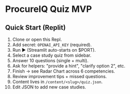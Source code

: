 # ProcureIQ Quiz MVP

## Quick Start (Replit)
1. Clone or open this Repl.  
2. Add secret: `OPENAI_API_KEY` (required).  
3. Run ▶️ (Streamlit auto-starts on $PORT).  
4. Select a case study quiz from sidebar.  
5. Answer 10 questions (single + multi).  
6. Ask for helpers: "provide a hint", "clarify option 2", etc.  
7. Finish → see Radar Chart across 6 competencies.  
8. Review improvement tips + missed questions.  
9. Content lives in `/content/<slug>/quiz.json`.  
10. Edit JSON to add new case studies.  
